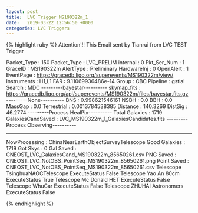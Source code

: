 ```yaml
---
layout: post
title:  LVC Trigger MS190322m_1
date:   2019-03-22 12:56:50 +0000
categories: LVC Triggers
---
```

{% highlight ruby %}
Attention!!!
This Email sent by Tianrui from LVC TEST Trigger


Packet_Type          : 150 
Packet_Type          : LVC_PRELIM 
internal             : 0 
Pkt_Ser_Num          : 1 
GraceID              : MS190322m 
AlertType            : Preliminary 
HardwareInj          : 0 
OpenAlert            : 1 
EventPage            : https://gracedb.ligo.org/superevents/MS190322m/view/ 
Instruments          : H1,L1 
FAR                  : 9.11069936486e-14 
Group                : CBC 
Pipeline             : gstlal 
Search               : MDC 
---------bayestar----------
skymap_fits          : https://gracedb.ligo.org/api/superevents/MS190322m/files/bayestar.fits.gz 
---------None----------
BNS                  : 0.998621546161 
NSBH                 : 0.0 
BBH                  : 0.0 
MassGap              : 0.0 
Terrestrial          : 0.0013784538385 
Distance             : 140.3269 
DistSig              : 46.2774 
---------Process HealPix----------
Total Galaxies       : 1719 
GalaxiesCandSaved    : LVC_MS190322m_1_GalaxiesCandidates.fits 
---------Process Observing----------
***************************************
NowProcessing        : ChinaNearEarthObjectSurveyTelescope 
Good Galaxies        : 1719 
Got Skys             : 0 
Gal Saved            : CNEOST_LVC_GalaxiesCand_MS190322m_85650261.csv 
PNG Saved            : CNEOST_LVC_NotOBS_PointSeq_MS190322m_85650261.png 
Point Saved          : CNEOST_LVC_NotOBS_PointSeq_MS190322m_85650261.csv 
Telescope TsinghuaNAOCTelescope ExecuteStatus False 
Telescope Yao An 80cm ExecuteStatus True 
Telescope Mc Donald HET ExecuteStatus False 
Telescope WhuCar ExecuteStatus False 
Telescope ZHUHAI Astronomers ExecuteStatus False 

{% endhighlight %}